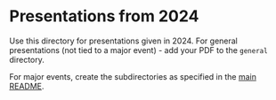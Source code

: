 # Presentations from 2024

Use this directory for presentations given in 2024.
For general presentations (not tied to a major event) - add your PDF to the ``general`` directory.

For major events, create the subdirectories as specified in the [main README](../README.md).